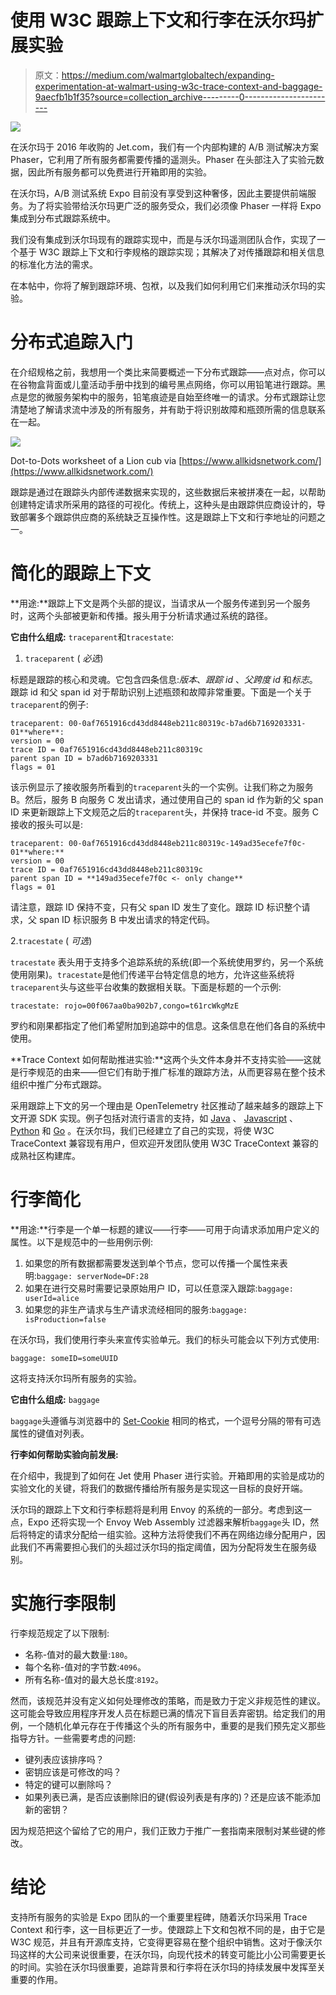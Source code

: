 # 使用 W3C 跟踪上下文和行李在沃尔玛扩展实验

> 原文：<https://medium.com/walmartglobaltech/expanding-experimentation-at-walmart-using-w3c-trace-context-and-baggage-9aecfb1b1f35?source=collection_archive---------0----------------------->

![](img/0a2381f3eab212843ad9d2c32b65bf77.png)

在沃尔玛于 2016 年收购的 Jet.com，我们有一个内部构建的 A/B 测试解决方案 Phaser，它利用了所有服务都需要传播的遥测头。Phaser 在头部注入了实验元数据，因此所有服务都可以免费进行开箱即用的实验。

在沃尔玛，A/B 测试系统 Expo 目前没有享受到这种奢侈，因此主要提供前端服务。为了将实验带给沃尔玛更广泛的服务受众，我们必须像 Phaser 一样将 Expo 集成到分布式跟踪系统中。

我们没有集成到沃尔玛现有的跟踪实现中，而是与沃尔玛遥测团队合作，实现了一个基于 W3C 跟踪上下文和行李规格的跟踪实现；其解决了对传播跟踪和相关信息的标准化方法的需求。

在本帖中，你将了解到跟踪环境、包袱，以及我们如何利用它们来推动沃尔玛的实验。

# **分布式追踪入门**

在介绍规格之前，我想用一个类比来简要概述一下分布式跟踪——点对点，你可以在谷物盒背面或儿童活动手册中找到的编号黑点网络，你可以用铅笔进行跟踪。黑点是您的微服务架构中的服务，铅笔痕迹是自始至终唯一的请求。分布式跟踪让您清楚地了解请求流中涉及的所有服务，并有助于将识别故障和瓶颈所需的信息联系在一起。

![](img/43790877cff27b34426a2b09498e0038.png)

Dot-to-Dots worksheet of a Lion cub via [https://www.allkidsnetwork.com/](https://www.allkidsnetwork.com/)

跟踪是通过在跟踪头内部传递数据来实现的，这些数据后来被拼凑在一起，以帮助创建特定请求所采用的路径的可视化。传统上，这种头是由跟踪供应商设计的，导致部署多个跟踪供应商的系统缺乏互操作性。这是跟踪上下文和行李地址的问题之一。

# 简化的跟踪上下文

**用途:**跟踪上下文是两个头部的提议，当请求从一个服务传递到另一个服务时，这两个头部被更新和传播。报头用于分析请求通过系统的路径。

**它由什么组成:** `traceparent`和`tracestate`:

1.  `traceparent` ( *必选*)

标题是跟踪的核心和灵魂。它包含四条信息:*版本*、*跟踪 id* 、*父跨度 id* 和*标志*。跟踪 id 和父 span id 对于帮助识别上述瓶颈和故障非常重要。下面是一个关于`traceparent`的例子:

```
traceparent: 00-0af7651916cd43dd8448eb211c80319c-b7ad6b7169203331-01**where**:
version = 00
trace ID = 0af7651916cd43dd8448eb211c80319c
parent span ID = b7ad6b7169203331
flags = 01
```

该示例显示了接收服务所看到的`traceparent`头的一个实例。让我们称之为服务 B。然后，服务 B 向服务 C 发出请求，通过使用自己的 span id 作为新的父 span ID 来更新跟踪上下文规范之后的`traceparent`头，并保持 trace-id 不变。服务 C 接收的报头可以是:

```
traceparent: 00-0af7651916cd43dd8448eb211c80319c-149ad35ecefe7f0c-01**where:**
version = 00
trace ID = 0af7651916cd43dd8448eb211c80319c
parent span ID = **149ad35ecefe7f0c <- only change**
flags = 01
```

请注意，跟踪 ID 保持不变，只有父 span ID 发生了变化。跟踪 ID 标识整个请求，父 span ID 标识服务 B 中发出请求的特定代码。

2.`tracestate` ( *可选*)

`tracestate` 表头用于支持多个追踪系统的系统(即一个系统使用罗约，另一个系统使用刚果)。`tracestate`是他们传递平台特定信息的地方，允许这些系统将`traceparent`头与这些平台收集的数据相关联。下面是标题的一个示例:

```
tracestate: rojo=00f067aa0ba902b7,congo=t61rcWkgMzE
```

罗约和刚果都指定了他们希望附加到追踪中的信息。这条信息在他们各自的系统中使用。

**Trace Context 如何帮助推进实验:**这两个头文件本身并不支持实验——这就是行李规范的由来——但它们有助于推广标准的跟踪方法，从而更容易在整个技术组织中推广分布式跟踪。

采用跟踪上下文的另一个理由是 OpenTelemetry 社区推动了越来越多的跟踪上下文开源 SDK 实现。例子包括对流行语言的支持，如 [Java](https://github.com/open-telemetry/opentelemetry-java) 、 [Javascript](https://github.com/open-telemetry/opentelemetry-js) 、 [Python](https://github.com/open-telemetry/opentelemetry-python) 和 [Go](https://github.com/open-telemetry/opentelemetry-go) 。在沃尔玛，我们已经建立了自己的实现，将使 W3C TraceContext 兼容现有用户，但欢迎开发团队使用 W3C TraceContext 兼容的成熟社区构建库。

# 行李简化

**用途:**行李是一个单一标题的建议——行李——可用于向请求添加用户定义的属性。以下是规范中的一些用例示例:

1.  如果您的所有数据都需要发送到单个节点，您可以传播一个属性来表明:`baggage: serverNode=DF:28`
2.  如果在进行交易时需要记录原始用户 ID，可以任意深入跟踪:`baggage: userId=alice`
3.  如果您的非生产请求与生产请求流经相同的服务:`baggage: isProduction=false`

在沃尔玛，我们使用行李头来宣传实验单元。我们的标头可能会以下列方式使用:

`baggage: someID=someUUID`

这将支持沃尔玛所有服务的实验。

**它由什么组成:** `baggage`

`baggage`头遵循与浏览器中的 [Set-Cookie](https://developer.mozilla.org/en-US/docs/Web/HTTP/Headers/Set-Cookie) 相同的格式，一个逗号分隔的带有可选属性的键值对列表。

**行李如何帮助实验向前发展:**

在介绍中，我提到了如何在 Jet 使用 Phaser 进行实验。开箱即用的实验是成功的实验文化的关键，将我们的数据传播给所有服务是实现这一目标的良好开端。

沃尔玛的跟踪上下文和行李标题将是利用 Envoy 的系统的一部分。考虑到这一点，Expo 还将实现一个 Envoy Web Assembly 过滤器来解析`baggage`头 ID，然后将特定的请求分配给一组实验。这种方法将使我们不再在网络边缘分配用户，因此我们不再需要担心我们的头超过沃尔玛的指定阈值，因为分配将发生在服务级别。

# 实施行李限制

行李规范规定了以下限制:

*   名称-值对的最大数量:`180`。
*   每个名称-值对的字节数:`4096`。
*   所有名称-值对的最大总长度:`8192`。

然而，该规范并没有定义如何处理修改的策略，而是致力于定义非规范性的建议。这可能会导致应用程序开发人员在标题已满的情况下盲目丢弃密钥。给定我们的用例，一个随机化单元存在于传播这个头的所有服务中，重要的是我们预先定义那些指导方针。一些需要考虑的问题:

*   键列表应该排序吗？
*   密钥应该是可修改的吗？
*   特定的键可以删除吗？
*   如果列表已满，是否应该删除旧的键(假设列表是有序的)？还是应该不能添加新的密钥？

因为规范把这个留给了它的用户，我们正致力于推广一套指南来限制对某些键的修改。

# 结论

支持所有服务的实验是 Expo 团队的一个重要里程碑，随着沃尔玛采用 Trace Context 和行李，这一目标更近了一步。使跟踪上下文和包袱不同的是，由于它是 W3C 规范，并且有开源库支持，它变得更容易在整个组织中销售。这对于像沃尔玛这样的大公司来说很重要，在沃尔玛，向现代技术的转变可能比小公司需要更长的时间。实验在沃尔玛很重要，追踪背景和行李将在沃尔玛的持续发展中发挥至关重要的作用。
